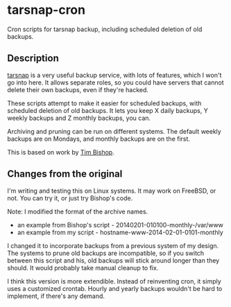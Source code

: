 tarsnap-cron
============

Cron scripts for tarsnap backup, including scheduled deletion of old backups.

Description
-----------

[tarsnap][tarsnap] is a very useful backup service, with lots of features, which I won't go into here. It allows separate roles, so you could have servers that cannot delete their own backups, even if they're hacked. 

These scripts attempt to make it easier for scheduled backups, with scheduled deletion of old backups. It lets you keep X daily backups, Y weekly backups and Z monthly backups, you can. 

Archiving and pruning can be run on different systems. The default weekly backups are on Mondays, and monthly backups are on the first. 

This is based on work by [Tim Bishop][bishop]. 


Changes from the original
-------------------------

I'm writing and testing this on Linux systems. It may work on FreeBSD, or not. You can try it, or just try Bishop's code. 

Note: I modified the format of the archive names. 
* an example from Bishop's script - 20140201-010100-monthly-/var/www
* an example from my script - hostname-www-2014-02-01-0101-monthly

I changed it to incorporate backups from a previous system of my design. The systems to prune old backups are incompatible, so if you switch between this script and his, old backups will stick around longer than they should. It would probably take manual cleanup to fix. 

I think this version is more extendible. Instead of reinventing cron, it simply uses a customized crontab. Hourly and yearly backups wouldn't be hard to implement, if there's any demand. 

[tarsnap]: http://www.tarsnap.com 
[bishop]: http://www.bishnet.net/tim/blog/2009/01/28/automating-tarsnap-backups/
